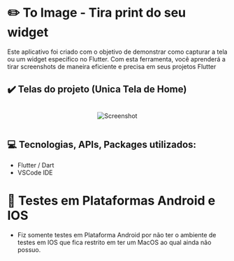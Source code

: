 # :pencil2: To Image - Tira print do seu widget

Este aplicativo foi criado com o objetivo de demonstrar como capturar a tela ou um widget específico no Flutter. Com esta ferramenta, você aprenderá a tirar screenshots de maneira eficiente e precisa em seus projetos Flutter

## :heavy_check_mark: Telas do projeto (Unica Tela de Home)
<div style="display: flex; justify-content: center; align-items: center;">

![Screenshot](./demo.gif)

</div>

## :computer: Tecnologias, APIs, Packages utilizados:
  
  * Flutter / Dart
  * VSCode IDE



# :iphone: Testes em Plataformas Android e IOS

  - Fiz somente testes em Plataforma Android por não ter o ambiente de testes em IOS que fica restrito em ter um MacOS ao qual ainda não possuo.

